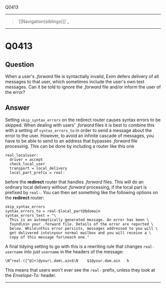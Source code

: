 Q0413

* * * * *

> \`[[Navigation(siblings)]]\`\_

* * * * *

Q0413
=====

Question
--------

When a user's *.forward* file is syntactially invalid, Exim defers
delivery of all messages to that user, which sometimes include the
user's own test messages. Can it be told to ignore the *.forward* file
and/or inform the user of the error?

Answer
------

Setting `skip_syntax_errors` on the redirect router causes syntax errors
to be skipped. When dealing with users' *.forward* files it is best to
combine this with a setting of `syntax_errors_to` in order to send a
message about the error to the user. However, to avoid an infinite
cascade of messages, you have to be able to send to an address that
bypasses *.forward* file processing. This can be done by including a
router like this one

    real_localuser:
      driver = accept
      check_local_user
      transport = local_delivery
      local_part_prefix = real-

before the **redirect** router that handles *.forward* files. This will
do an ordinary local delivery without *.forward* processing, if the
local part is prefixed by `real-`. You can then set something like the
following options on the **redirect** router:

    skip_syntax_errors
    syntax_errors_to = real-$local_part@$domain
    syntax_errors_text = "\
      This is an automatically generated message. An error has been \
      found\nin your .forward file. Details of the error are reported \
      below. While\nthis error persists, messages addressed to you will \
      get delivered into\nyour normal mailbox and you will receive a \
      copy of this message for\neach one."

A final tidying setting to go with this is a rewriting rule that changes
`real-username` into just `username` in the headers of the message:

    \N^real-([^@]+)@your\.dom\.ain$\N    $1@your.dom.ain   h

This means that users won't ever see the `real-` prefix, unless they
look at the *Envelope-To:* header.

* * * * *
